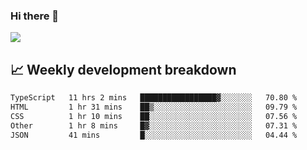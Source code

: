 ### Hi there 👋
<img align="center" src="https://github-readme-stats.vercel.app/api?username=Tumao727&show_icons=true&hide_title=true&theme=dracula" />


## 📈 Weekly development breakdown
<!--START_SECTION:waka-->

```txt
TypeScript   11 hrs 2 mins   █████████████████▓░░░░░░░   70.80 %
HTML         1 hr 31 mins    ██▒░░░░░░░░░░░░░░░░░░░░░░   09.79 %
CSS          1 hr 10 mins    ██░░░░░░░░░░░░░░░░░░░░░░░   07.56 %
Other        1 hr 8 mins     █▓░░░░░░░░░░░░░░░░░░░░░░░   07.31 %
JSON         41 mins         █░░░░░░░░░░░░░░░░░░░░░░░░   04.44 %
```

<!--END_SECTION:waka-->